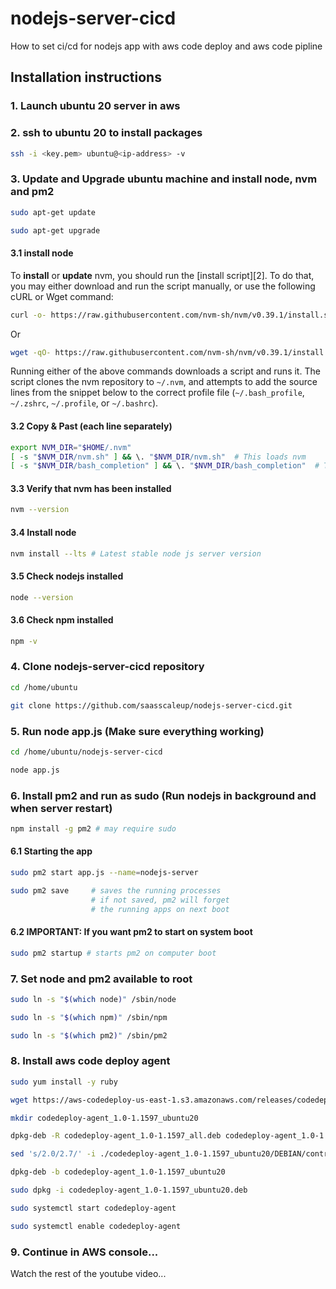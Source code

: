 # nodejs-server-cicd

How to set ci/cd for nodejs app with aws code deploy and aws code pipline

## Installation instructions

### 1. Launch ubuntu 20 server in aws

### 2. ssh to ubuntu 20 to install packages

```sh
ssh -i <key.pem> ubuntu@<ip-address> -v
```

### 3. Update and Upgrade ubuntu machine and install node, nvm and pm2

```sh
sudo apt-get update
```

```sh
sudo apt-get upgrade
```
#### 3.1 install node

To **install** or **update** nvm, you should run the [install script][2]. To do that, you may either download and run the script manually, or use the following cURL or Wget command:
```sh
curl -o- https://raw.githubusercontent.com/nvm-sh/nvm/v0.39.1/install.sh | bash
```
Or
```sh
wget -qO- https://raw.githubusercontent.com/nvm-sh/nvm/v0.39.1/install.sh | bash
```

Running either of the above commands downloads a script and runs it. The script clones the nvm repository to `~/.nvm`, and attempts to add the source lines from the snippet below to the correct profile file (`~/.bash_profile`, `~/.zshrc`, `~/.profile`, or `~/.bashrc`).

#### 3.2 Copy & Past (each line separately)
<a id="profile_snippet"></a>
```sh
export NVM_DIR="$HOME/.nvm"
[ -s "$NVM_DIR/nvm.sh" ] && \. "$NVM_DIR/nvm.sh"  # This loads nvm
[ -s "$NVM_DIR/bash_completion" ] && \. "$NVM_DIR/bash_completion"  # This loads nvm bash_completion
```

#### 3.3 Verify that nvm has been installed

```sh
nvm --version
```

#### 3.4 Install node

```sh
nvm install --lts # Latest stable node js server version
```

#### 3.5 Check nodejs installed
```sh
node --version
```

#### 3.6 Check npm installed
```sh
npm -v
```

### 4. Clone nodejs-server-cicd repository

```sh
cd /home/ubuntu
```

```sh
git clone https://github.com/saasscaleup/nodejs-server-cicd.git
```

### 5. Run node app.js  (Make sure everything working)

```sh
cd /home/ubuntu/nodejs-server-cicd
```

```sh
node app.js
```

### 6. Install pm2 and run as sudo (Run nodejs in background and when server restart)
```sh
npm install -g pm2 # may require sudo
```

#### 6.1 Starting the app
```sh
sudo pm2 start app.js --name=nodejs-server
```
```sh
sudo pm2 save     # saves the running processes
                  # if not saved, pm2 will forget
                  # the running apps on next boot
```

#### 6.2 IMPORTANT: If you want pm2 to start on system boot
```sh
sudo pm2 startup # starts pm2 on computer boot
```

### 7. Set node and pm2 available to root

```sh
sudo ln -s "$(which node)" /sbin/node
```
```sh
sudo ln -s "$(which npm)" /sbin/npm
```
```sh
sudo ln -s "$(which pm2)" /sbin/pm2
```

### 8. Install aws code deploy agent 
```sh
sudo yum install -y ruby
```

```sh
wget https://aws-codedeploy-us-east-1.s3.amazonaws.com/releases/codedeploy-agent_1.0-1.1597_all.deb
```
```sh
mkdir codedeploy-agent_1.0-1.1597_ubuntu20
```
```sh
dpkg-deb -R codedeploy-agent_1.0-1.1597_all.deb codedeploy-agent_1.0-1.1597_ubuntu20
```
```sh
sed 's/2.0/2.7/' -i ./codedeploy-agent_1.0-1.1597_ubuntu20/DEBIAN/control
```
```sh
dpkg-deb -b codedeploy-agent_1.0-1.1597_ubuntu20
```
```sh
sudo dpkg -i codedeploy-agent_1.0-1.1597_ubuntu20.deb
```
```sh
sudo systemctl start codedeploy-agent
```
```sh
sudo systemctl enable codedeploy-agent
```

### 9. Continue in AWS console...

Watch the rest of the youtube video...
